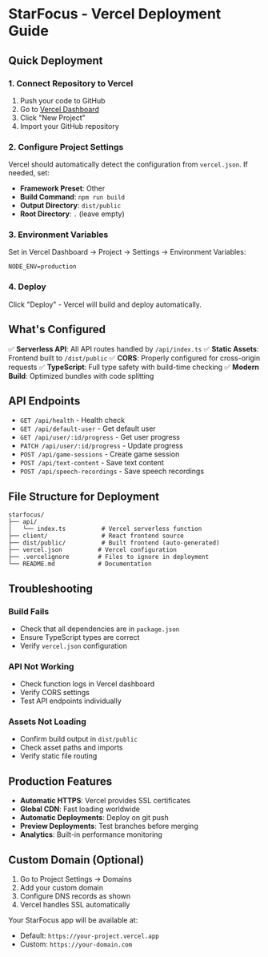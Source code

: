# StarFocus - Vercel Deployment Guide

## Quick Deployment

### 1. Connect Repository to Vercel

1. Push your code to GitHub
2. Go to [Vercel Dashboard](https://vercel.com/dashboard)
3. Click "New Project"
4. Import your GitHub repository

### 2. Configure Project Settings

Vercel should automatically detect the configuration from `vercel.json`. If needed, set:

- **Framework Preset**: Other
- **Build Command**: `npm run build`
- **Output Directory**: `dist/public`
- **Root Directory**: `.` (leave empty)

### 3. Environment Variables

Set in Vercel Dashboard → Project → Settings → Environment Variables:

```
NODE_ENV=production
```

### 4. Deploy

Click "Deploy" - Vercel will build and deploy automatically.

## What's Configured

✅ **Serverless API**: All API routes handled by `/api/index.ts`
✅ **Static Assets**: Frontend built to `/dist/public`
✅ **CORS**: Properly configured for cross-origin requests
✅ **TypeScript**: Full type safety with build-time checking
✅ **Modern Build**: Optimized bundles with code splitting

## API Endpoints

- `GET /api/health` - Health check
- `GET /api/default-user` - Get default user
- `GET /api/user/:id/progress` - Get user progress
- `PATCH /api/user/:id/progress` - Update progress
- `POST /api/game-sessions` - Create game session
- `POST /api/text-content` - Save text content
- `POST /api/speech-recordings` - Save speech recordings

## File Structure for Deployment

```
starfocus/
├── api/
│   └── index.ts          # Vercel serverless function
├── client/               # React frontend source
├── dist/public/          # Built frontend (auto-generated)
├── vercel.json          # Vercel configuration
├── .vercelignore        # Files to ignore in deployment
└── README.md            # Documentation
```

## Troubleshooting

### Build Fails
- Check that all dependencies are in `package.json`
- Ensure TypeScript types are correct
- Verify `vercel.json` configuration

### API Not Working
- Check function logs in Vercel dashboard
- Verify CORS settings
- Test API endpoints individually

### Assets Not Loading
- Confirm build output in `dist/public`
- Check asset paths and imports
- Verify static file routing

## Production Features

- **Automatic HTTPS**: Vercel provides SSL certificates
- **Global CDN**: Fast loading worldwide
- **Automatic Deployments**: Deploy on git push
- **Preview Deployments**: Test branches before merging
- **Analytics**: Built-in performance monitoring

## Custom Domain (Optional)

1. Go to Project Settings → Domains
2. Add your custom domain
3. Configure DNS records as shown
4. Vercel handles SSL automatically

Your StarFocus app will be available at:
- Default: `https://your-project.vercel.app`
- Custom: `https://your-domain.com`
